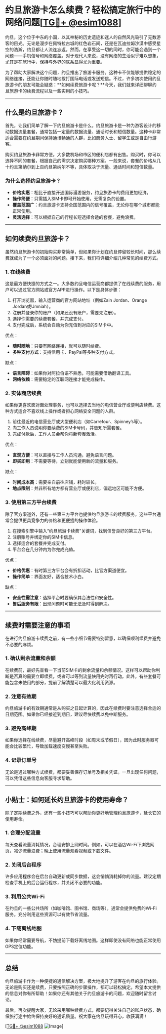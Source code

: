 # 约旦旅游卡怎么续费？轻松搞定旅行中的网络问题[[TG💪+ @esim1088](https://t.me/s/esim1088)]

约旦，这个位于中东的小国，以其神秘的历史遗迹和迷人的自然风光吸引了无数游客的目光。无论是漫步在佩特拉古城的红色岩石间，还是在瓦迪拉姆沙漠中感受星空的浩瀚，约旦都让人流连忘返。然而，在享受这一切的同时，你可能会遇到一个问题——手机信号和网络覆盖。对于现代人来说，没有网络的生活似乎难以想象，尤其是在旅行中，保持与外界的联系显得尤为重要。

为了帮助大家解决这个问题，约旦推出了旅游卡服务。这种卡不仅能够提供稳定的网络连接，还能让你随时随地拨打国际电话或发送短信。不过，许多初次使用约旦旅游卡的朋友可能会疑惑：**如何续费旅游卡呢？**今天，我们就来详细聊聊约旦旅游卡的续费流程以及一些实用的小技巧。

---

## 什么是约旦旅游卡？

首先，让我们简单了解一下约旦旅游卡是什么。约旦旅游卡是一种为游客设计的移动数据流量套餐，通常包括一定量的数据流量、通话时长和短信数量。这种卡非常适合需要在约旦期间保持通讯畅通的人群，比如商务人士、留学生或是自由行游客。

购买约旦旅游卡非常方便，大多数机场和市区的便利店都有出售。购买时，你可以选择不同的套餐，根据自己的需求决定购买哪种方案。一般来说，套餐的价格从几十约旦第纳尔到上百约旦第纳尔不等，具体取决于流量、通话时间和短信数量。

### **为什么选择约旦旅游卡？**
- **价格实惠**：相比于直接开通国际漫游服务，约旦旅游卡的费用更加经济。
- **操作简便**：只需插入SIM卡即可开始使用，无需复杂的设置。
- **覆盖范围广**：约旦旅游卡支持全国范围内的信号覆盖，无论你在哪个城市都能正常使用。
- **灵活选择**：可以根据自己的行程长短选择合适的套餐，避免浪费。

---

## 如何续费约旦旅游卡？

虽然约旦旅游卡的初始购买非常简单，但如果你计划在约旦停留较长时间，那么续费就成为了一个必须面对的问题。接下来，我们将详细介绍几种常见的续费方式。

### **1. 在线续费**
这是最方便快捷的方式之一。大多数约旦电信运营商都提供了在线续费的服务，用户可以通过官方网站或官方APP进行操作。以下是具体步骤：

1. 打开浏览器，输入运营商的官方网站地址（例如Zain Jordan、Orange Jordan或Umniah）。
2. 注册并登录你的账户（如果还没有账户，需要先注册）。
3. 选择你需要的续费套餐，并完成支付。
4. 支付完成后，系统会自动为你充值到对应的SIM卡中。

优点：
- **随时随地**：只要有网络连接，就可以随时续费。
- **多种支付方式**：支持信用卡、PayPal等多种支付方式。
  
缺点：
- **语言障碍**：如果你对阿拉伯语不熟悉，可能需要借助翻译工具。
- **网络依赖**：需要稳定的互联网连接才能完成操作。

### **2. 实体商店续费**
如果你更喜欢面对面处理事务，也可以选择去当地的电信营业厅或便利店续费。这种方式适合不喜欢线上操作或者担心网络安全问题的人群。

1. 前往最近的电信营业厅或大型便利店（如Carrefour、Spinney’s等）。
2. 向工作人员说明你要续费的SIM卡号码，并告知所需套餐。
3. 完成付款后，工作人员会帮你将新套餐激活。

优点：
- **直观方便**：可以直接与工作人员沟通，避免语言问题。
- **即买即用**：不需要等待，立刻就能使用新的流量和服务。

缺点：
- **时间成本高**：需要亲自前往店铺，耗时较长。
- **地点限制**：并非所有地方都有营业厅或便利店，偏远地区可能不方便。

### **3. 使用第三方平台续费**
除了官方渠道外，还有一些第三方平台也提供约旦旅游卡的续费服务。这些平台通常会提供更具竞争力的价格和更便捷的操作体验。

1. 在搜索引擎中输入“约旦旅游卡续费”关键词，找到信誉良好的第三方平台。
2. 注册账号并绑定你的SIM卡信息。
3. 选择适合的套餐并完成支付。
4. 平台会在几分钟内为你完成充值。

优点：
- **价格优惠**：有时第三方平台会有折扣活动，比官方渠道便宜。
- **操作简单**：界面友好，适合技术小白。

缺点：
- **安全性需注意**：选择平台时要确保其合法性和安全性。
- **售后服务有限**：出现问题时可能无法及时得到解决。

---

## 续费时需要注意的事项

在进行约旦旅游卡续费之前，有一些小细节需要特别留意，以确保顺利续费并避免不必要的麻烦。

### **1. 确认剩余流量和余额**
在续费前，最好先查看一下当前SIM卡的剩余流量和余额情况。这样可以帮助你判断是否真的需要立即续费，或者可以等到流量快用完时再行动。此外，有些套餐可能包含未使用的部分，提前了解清楚可以最大化利用资源。

### **2. 注意有效期**
约旦旅游卡的有效期通常是从购买之日起计算的，因此在续费时要注意选择合适的日期范围。如果你已经接近到期日，建议尽快续费以免中断服务。

### **3. 避免高峰期**
如果你选择在线续费，尽量避开高峰时段（如周末或节假日），因为此时服务器可能会比较繁忙，导致加载速度变慢甚至失败。

### **4. 记录订单号**
无论是通过哪种方式续费，都要妥善保存订单号及相关凭证。一旦出现任何问题，可以凭借这些信息向客服寻求帮助。

---

## 小贴士：如何延长约旦旅游卡的使用寿命？

除了定期续费之外，还有一些小技巧可以帮助你更好地管理约旦旅游卡，延长它的使用寿命。

### **1. 合理分配流量**
每天查看流量消耗情况，合理安排上网时间。例如，可以在酒店Wi-Fi下浏览网页，减少流量浪费；晚上使用流量观看视频或下载文件。

### **2. 关闭后台程序**
许多应用程序会在后台自动更新或同步数据，这会悄悄消耗掉你的流量。建议定期检查手机上的后台运行程序，并关闭不必要的功能。

### **3. 利用公共Wi-Fi**
在约旦的一些公共场所（如咖啡馆、图书馆、商场等），通常会提供免费的Wi-Fi服务。充分利用这些资源可以有效节省流量。

### **4. 下载离线地图**
如果你经常需要导航，不妨提前下载好离线地图。这样即使没有网络也能正常使用GPS定位功能。

---

## 总结

约旦旅游卡作为一种便捷的通信解决方案，极大地提升了游客在约旦的旅行体验。无论是购买还是续费，只要按照正确的步骤操作，都可以轻松搞定。希望本文提供的信息对你有所帮助！如果你还有其他关于约旦旅游卡的问题，欢迎随时留言讨论。

最后，再次提醒大家，无论采用哪种续费方式，都要记得关注自己的账户状态，确保旅行途中始终保持良好的通讯质量。祝大家在约旦玩得开心，收获满满！

[[TG💪+ @esim1088](https://t.me/s/esim1088) ![Image](https://i.postimg.cc/4NQfJmqS/Snipaste-2025-05-13-00-14-12.png)]